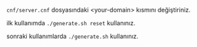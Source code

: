 ```cnf/server.cnf``` dosyasındaki \<your-domain\> kısmını değiştiriniz.

ilk kullanımda ```./generate.sh reset``` kullanınız.

sonraki kullanımlarda ```./generate.sh``` kullanınız.